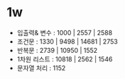 # 1w
- 입출력& 변수 : 1000 | 2557 | 2588
- 조건문 : 1330 | 9498 | 14681 | 2753
- 반복문 : 2739 | 10950 | 1552
- 1차원 리스트 : 10818 | 2562 | 1546
- 문자열 처리 : 1152
